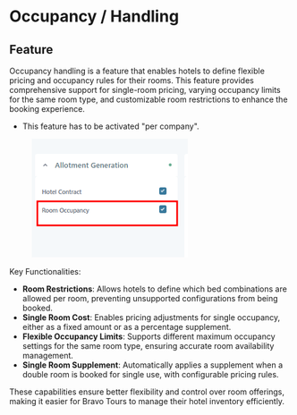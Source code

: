 # Occupancy / Handling

## Feature

Occupancy handling is a feature that enables hotels to define flexible pricing and occupancy rules for their rooms. This feature provides comprehensive support for single-room pricing, varying occupancy limits for the same room type, and customizable room restrictions to enhance the booking experience.

* This feature has to be activated "per company".

<figure><img src="../../../.gitbook/assets/image (1) (1) (1) (1) (1) (1) (1) (1) (1) (1) (1) (1) (1) (1) (1) (1) (1) (1) (1) (1) (1) (1) (1).png" alt=""><figcaption></figcaption></figure>

Key Functionalities:

* **Room Restrictions**: Allows hotels to define which bed combinations are allowed per room, preventing unsupported configurations from being booked.
* **Single Room Cost**: Enables pricing adjustments for single occupancy, either as a fixed amount or as a percentage supplement.
* **Flexible Occupancy Limits**: Supports different maximum occupancy settings for the same room type, ensuring accurate room availability management.
* **Single Room Supplement**: Automatically applies a supplement when a double room is booked for single use, with configurable pricing rules.

These capabilities ensure better flexibility and control over room offerings, making it easier for Bravo Tours to manage their hotel inventory efficiently.
